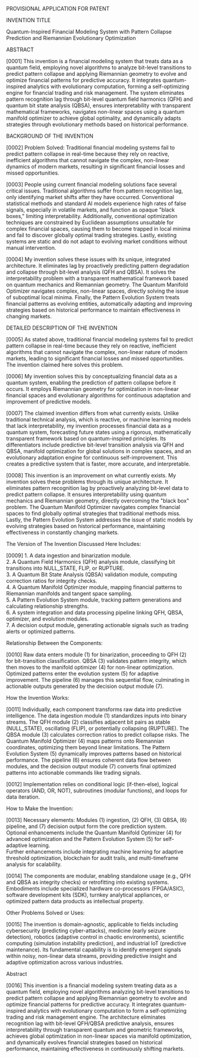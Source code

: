 PROVISIONAL APPLICATION FOR PATENT

INVENTION TITLE

Quantum-Inspired Financial Modeling System with Pattern Collapse Prediction and Riemannian Evolutionary Optimization

ABSTRACT

\[0001\] This invention is a financial modeling system that treats data as a quantum field, employing novel algorithms to analyze bit-level transitions to predict pattern collapse and applying Riemannian geometry to evolve and optimize financial patterns for predictive accuracy. It integrates quantum-inspired analytics with evolutionary computation, forming a self-optimizing engine for financial trading and risk management. The system eliminates pattern recognition lag through bit-level quantum field harmonics (QFH) and quantum bit state analysis (QBSA), ensures interpretability with transparent mathematical frameworks, navigates non-linear spaces using a quantum manifold optimizer to achieve global optimality, and dynamically adapts strategies through evolutionary methods based on historical performance.

BACKGROUND OF THE INVENTION

\[0002\] Problem Solved: Traditional financial modeling systems fail to predict pattern collapse in real-time because they rely on reactive, inefficient algorithms that cannot navigate the complex, non-linear dynamics of modern markets, resulting in significant financial losses and missed opportunities.

\[0003\] People using current financial modeling solutions face several critical issues. Traditional algorithms suffer from pattern recognition lag, only identifying market shifts after they have occurred. Conventional statistical methods and standard AI models experience high rates of false signals, especially in volatile markets, and function as opaque "black boxes," limiting interpretability. Additionally, conventional optimization techniques are constrained by Euclidean assumptions unsuitable for complex financial spaces, causing them to become trapped in local minima and fail to discover globally optimal trading strategies. Lastly, existing systems are static and do not adapt to evolving market conditions without manual intervention.

\[0004\] My invention solves these issues with its unique, integrated architecture. It eliminates lag by proactively predicting pattern degradation and collapse through bit-level analysis (QFH and QBSA). It solves the interpretability problem with a transparent mathematical framework based on quantum mechanics and Riemannian geometry. The Quantum Manifold Optimizer navigates complex, non-linear spaces, directly solving the issue of suboptimal local minima. Finally, the Pattern Evolution System treats financial patterns as evolving entities, automatically adapting and improving strategies based on historical performance to maintain effectiveness in changing markets.

DETAILED DESCRIPTION OF THE INVENTION

\[0005\] As stated above, traditional financial modeling systems fail to predict pattern collapse in real-time because they rely on reactive, inefficient algorithms that cannot navigate the complex, non-linear nature of modern markets, leading to significant financial losses and missed opportunities. The invention claimed here solves this problem.

\[0006\] My invention solves this by conceptualizing financial data as a quantum system, enabling the prediction of pattern collapse before it occurs. It employs Riemannian geometry for optimization in non-linear financial spaces and evolutionary algorithms for continuous adaptation and improvement of predictive models.

\[0007\] The claimed invention differs from what currently exists. Unlike traditional technical analysis, which is reactive, or machine learning models that lack interpretability, my invention processes financial data as a quantum system, forecasting future states using a rigorous, mathematically transparent framework based on quantum-inspired principles. Its differentiators include predictive bit-level transition analysis via QFH and QBSA, manifold optimization for global solutions in complex spaces, and an evolutionary adaptation engine for continuous self-improvement. This creates a predictive system that is faster, more accurate, and interpretable.

\[0008\] This invention is an improvement on what currently exists. My invention solves these problems through its unique architecture. It eliminates pattern recognition lag by proactively analyzing bit-level data to predict pattern collapse. It ensures interpretability using quantum mechanics and Riemannian geometry, directly overcoming the "black box" problem. The Quantum Manifold Optimizer navigates complex financial spaces to find globally optimal strategies that traditional methods miss. Lastly, the Pattern Evolution System addresses the issue of static models by evolving strategies based on historical performance, maintaining effectiveness in constantly changing markets.

The Version of The Invention Discussed Here Includes:

\[0009\] 1\. A data ingestion and binarization module.  
 2\. A Quantum Field Harmonics (QFH) analysis module, classifying bit transitions into NULL\_STATE, FLIP, or RUPTURE.  
 3\. A Quantum Bit State Analysis (QBSA) validation module, computing correction ratios for integrity checks.  
 4\. A Quantum Manifold Optimizer module, mapping financial patterns to Riemannian manifolds and tangent space sampling.  
 5\. A Pattern Evolution System module, tracking pattern generations and calculating relationship strengths.  
 6\. A system integration and data processing pipeline linking QFH, QBSA, optimizer, and evolution modules.  
 7\. A decision output module, generating actionable signals such as trading alerts or optimized patterns.

Relationship Between the Components:

\[0010\] Raw data enters module (1) for binarization, proceeding to QFH (2) for bit-transition classification. QBSA (3) validates pattern integrity, which then moves to the manifold optimizer (4) for non-linear optimization. Optimized patterns enter the evolution system (5) for adaptive improvement. The pipeline (6) manages this sequential flow, culminating in actionable outputs generated by the decision output module (7).

How the Invention Works:

\[0011\] Individually, each component transforms raw data into predictive intelligence. The data ingestion module (1) standardizes inputs into binary streams. The QFH module (2) classifies adjacent bit pairs as stable (NULL\_STATE), oscillating (FLIP), or potentially collapsing (RUPTURE). The QBSA module (3) calculates correction ratios to predict collapse risks. The Quantum Manifold Optimizer (4) maps patterns onto Riemannian coordinates, optimizing them beyond linear limitations. The Pattern Evolution System (5) dynamically improves patterns based on historical performance. The pipeline (6) ensures coherent data flow between modules, and the decision output module (7) converts final optimized patterns into actionable commands like trading signals.

\[0012\] Implementation relies on conditional logic (if-then-else), logical operators (AND, OR, NOT), subroutines (modular functions), and loops for data iteration.

How to Make the Invention:

\[0013\] Necessary elements: Modules (1) ingestion, (2) QFH, (3) QBSA, (6) pipeline, and (7) decision output form the core prediction system.  
 Optional enhancements include the Quantum Manifold Optimizer (4) for advanced optimization and the Pattern Evolution System (5) for self-adaptive learning.  
 Further enhancements include integrating machine learning for adaptive threshold optimization, blockchain for audit trails, and multi-timeframe analysis for scalability.

\[0014\] The components are modular, enabling standalone usage (e.g., QFH and QBSA as integrity checks) or retrofitting into existing systems. Embodiments include specialized hardware co-processors (FPGA/ASIC), software development kits (SDK), turnkey analytical appliances, or optimized pattern data products as intellectual property.

Other Problems Solved or Uses:

\[0015\] The invention is domain-agnostic, applicable to fields including cybersecurity (predicting cyber-attacks), medicine (early seizure detection), robotics (adaptive control in chaotic environments), scientific computing (simulation instability prediction), and industrial IoT (predictive maintenance). Its fundamental capability is to identify emergent signals within noisy, non-linear data streams, providing predictive insight and adaptive optimization across various industries.

Abstract

\[0016\] This invention is a financial modeling system treating data as a quantum field, employing novel algorithms analyzing bit-level transitions to predict pattern collapse and applying Riemannian geometry to evolve and optimize financial patterns for predictive accuracy. It integrates quantum-inspired analytics with evolutionary computation to form a self-optimizing trading and risk management engine. The architecture eliminates recognition lag with bit-level QFH/QBSA predictive analysis, ensures interpretability through transparent quantum and geometric frameworks, achieves global optimization in non-linear spaces via manifold optimization, and dynamically evolves financial strategies based on historical performance, maintaining effectiveness in continuously shifting markets.


